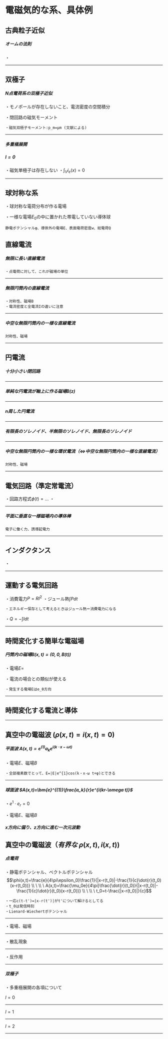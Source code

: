 # 電磁気的な系、具体例

## 古典粒子近似

##### オームの法則

・

---

## 双極子

##### $N$点電荷系の双極子近似

・モノポールが存在しないこと、電流密度の空間積分

・閉回路の磁気モーメント

    ・磁気双極子モーメント:p_m=μm (文献による)

---

##### 多重極展開

##### $l=0$

・磁気単極子は存在しない
・$\int_V i_e(x)=0$

---
    

## 球対称な系

・球対称な電荷分布が作る電場

・一様な電場$E_0$の中に置かれた帯電していない導体球

    静電ポテンシャルφ、導体外の電場E、表面電荷密度w、総電荷Q

## 直線電流

##### 無限に長い直線電流

    ・点電荷に対して、これが磁場の単位

---

##### 無限円筒内の直線電流

    ・対称性、磁場B
    ・電流密度と全電流Iの違いに注意

---

##### 中空な無限円筒内の一様な直線電流

    対称性、磁場

---

## 円電流

##### 十分小さい閉回路

---

##### 単純な円電流が軸上に作る磁場$B(z)$

---

##### $n$周した円電流

---

##### 有限長のソレノイド、半無限のソレノイド、無限長のソレノイド

---

##### 中空な無限円筒内の一様な環状電流（$\iff$中空な無限円筒内の一様な直線電流）

    対称性、磁場

---

## 電気回路（準定常電流）

・回路方程式$\phi(t)=...$
・

---

##### 平面に垂直な一様磁場内の導体棒

    電子に働く力、誘導起電力

---

## インダクタンス

・

---

## 運動する電気回路

・消費電力$P=RI^2$
・ジュール熱$\int Pdt$

    ・エネルギー保存として考えるときはジュール熱＝消費電力になる

・$Q=-\int Idt$



---

## 時間変化する簡単な電磁場

##### 円筒内の磁場$B(x,t)=(0,0,B(t))$

・電場$E=$

・電流の場合との類似が使える

    ・発生する電場Eはe_θ方向

---

## 時間変化する電流と導体

---

## 真空中の電磁波 $(\rho(x,t)=i(x,t)=0)$

#### 

##### 平面波 $A(x,t)=\bm{e}^{(1)}a_ke^{i(k\cdot x-\omega t)}$

・電場$E$、磁場$B$

    ・全部複素数でとって、E=|E|e^{1}cos(k・x-ω t+φ)とできる

---

##### 球面波 $A(x,t)=\bm{e}^{(1)}\frac{a_k}{r}e^{i(kr-\omega t)}$

・$e^1\cdot e_r=0$

・電場$E$、磁場$B$

##### $x$方向に偏り、$z$方向に進む一次元波動

## 真空中の電磁波（${有界な}\ \rho(x,t),i(x,t))$

##### 点電荷

・静電ポテンシャル、ベクトルポテンシャル$$\phi(x,t)=\frac{e}{4\pi\epsilon_0}\frac{1}{|x-r(t_0)|-\frac{1}{c}\dot{r}(t_0)(x-r(t_0))} \\
\ \\ \
A(x,t)=\frac{\mu_0e}{4\pi}\frac{\dot{r}(t_0)}{|x-r(t_0)|-\frac{1}{c}\dot{r}(t_0)(x-r(t_0))}  \\ 
\ \\ \
t_0=t-\frac{|x-r(t_0)|}{c}$$

    ・一応c(t-t')=|x-r(t')|がt'について解けるとしてる
    ・t_0は発信時刻
    ・Lienard-Wiechertポテンシャル

---

・電場、磁場

---

・散乱現象

---

・反作用

---

##### 双極子

・多重極展開の各項について

$l=0$

---

$l=1$

---

$l=2$

---

